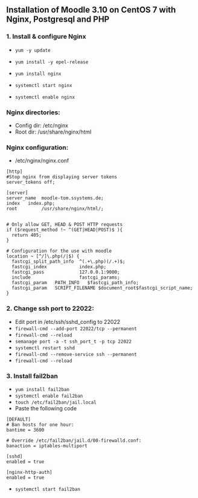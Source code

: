 ## Installation of Moodle 3.10 on CentOS 7 with Nginx, Postgresql and PHP

### 1. Install & configure Nginx
* `yum -y update`
* `yum install -y epel-release`
* `yum install nginx`

* `systemctl start nginx`
* `systemctl enable nginx`

###  Nginx directories:
*  Config dir: /etc/nginx
*  Root dir: /usr/share/nginx/html

###   Nginx configuration:
*  /etc/nginx/nginx.conf

  ```
  [http]
  #Stop nginx from displaying server tokens
  server_tokens off;

  [server]
  server_name  moodle-tom.ssystems.de;
  index   index.php;
  root         /usr/share/nginx/html/;


  # Only allow GET, HEAD & POST HTTP requests
  if ($request_method !~ ^(GET|HEAD|POST)$ ){
    return 405;
  }

  # Configuration for the use with moodle
  location ~ [^/]\.php(/|$) {
    fastcgi_split_path_info  ^(.+\.php)(/.+)$;
    fastcgi_index            index.php;
    fastcgi_pass             127.0.0.1:9000;
    include                  fastcgi_params;
    fastcgi_param   PATH_INFO	$fastcgi_path_info;
    fastcgi_param   SCRIPT_FILENAME $document_root$fastcgi_script_name;
  }
```
### 2. Change ssh port to 22022:
* Edit port in /etc/ssh/sshd_config to 22022
* `firewall-cmd --add-port 22022/tcp --permanent`
* `firewall-cmd --reload`
* `semanage port -a -t ssh_port_t -p tcp 22022`
* `systemctl restart sshd`
* `firewall-cmd --remove-service ssh --permanent`
* `firewall-cmd --reload`

### 3. Install fail2ban
* `yum install fail2ban`
* `systemctl enable fail2ban`
* `touch /etc/fail2ban/jail.local`
* Paste the following code
```
[DEFAULT]
# Ban hosts for one hour:
bantime = 3600

# Override /etc/fail2ban/jail.d/00-firewalld.conf:
banaction = iptables-multiport

[sshd]
enabled = true

[nginx-http-auth]
enabled = true

```
* `systemctl start fail2ban`
